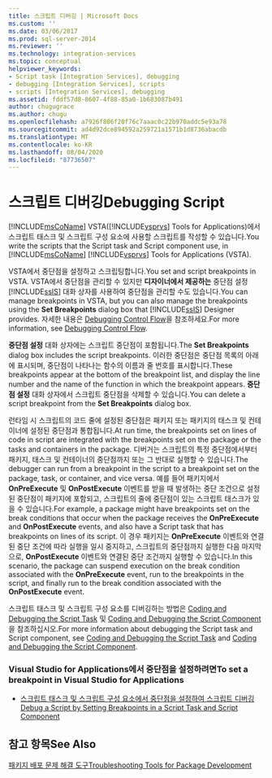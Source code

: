 ```yaml
---
title: 스크립트 디버깅 | Microsoft Docs
ms.custom: ''
ms.date: 03/06/2017
ms.prod: sql-server-2014
ms.reviewer: ''
ms.technology: integration-services
ms.topic: conceptual
helpviewer_keywords:
- Script task [Integration Services], debugging
- debugging [Integration Services], scripts
- scripts [Integration Services], debugging
ms.assetid: fddf57d8-8607-4f88-85a0-1b683087b491
author: chugugrace
ms.author: chugu
ms.openlocfilehash: a7926f806f20f76c7aaac0c22b970addc5e93a78
ms.sourcegitcommit: ad4d92dce894592a259721a1571b1d8736abacdb
ms.translationtype: MT
ms.contentlocale: ko-KR
ms.lasthandoff: 08/04/2020
ms.locfileid: "87736507"
---
```

# <a name="debugging-script"></a><span data-ttu-id="4da35-102">스크립트 디버깅</span><span class="sxs-lookup"><span data-stu-id="4da35-102">Debugging Script</span></span>
  <span data-ttu-id="4da35-103">[!INCLUDE[msCoName](../../includes/msconame-md.md)] VSTA([!INCLUDE[vsprvs](../../includes/vsprvs-md.md)] Tools for Applications)에서 스크립트 태스크 및 스크립트 구성 요소에 사용할 스크립트를 작성할 수 있습니다.</span><span class="sxs-lookup"><span data-stu-id="4da35-103">You write the scripts that the Script task and Script component use, in [!INCLUDE[msCoName](../../includes/msconame-md.md)] [!INCLUDE[vsprvs](../../includes/vsprvs-md.md)] Tools for Applications (VSTA).</span></span>  
  
 <span data-ttu-id="4da35-104">VSTA에서 중단점을 설정하고 스크립팅합니다.</span><span class="sxs-lookup"><span data-stu-id="4da35-104">You set and script breakpoints in VSTA.</span></span> <span data-ttu-id="4da35-105">VSTA에서 중단점을 관리할 수 있지만 **디자이너에서 제공하는** 중단점 설정 [!INCLUDE[ssIS](../../includes/ssis-md.md)] 대화 상자를 사용하여 중단점을 관리할 수도 있습니다.</span><span class="sxs-lookup"><span data-stu-id="4da35-105">You can manage breakpoints in VSTA, but you can also manage the breakpoints using the **Set Breakpoints** dialog box that [!INCLUDE[ssIS](../../includes/ssis-md.md)] Designer provides.</span></span> <span data-ttu-id="4da35-106">자세한 내용은 [Debugging Control Flow](debugging-control-flow.md)을 참조하세요.</span><span class="sxs-lookup"><span data-stu-id="4da35-106">For more information, see [Debugging Control Flow](debugging-control-flow.md).</span></span>  
  
 <span data-ttu-id="4da35-107">**중단점 설정** 대화 상자에는 스크립트 중단점이 포함됩니다.</span><span class="sxs-lookup"><span data-stu-id="4da35-107">The **Set Breakpoints** dialog box includes the script breakpoints.</span></span> <span data-ttu-id="4da35-108">이러한 중단점은 중단점 목록의 아래에 표시되며, 중단점이 나타나는 함수의 이름과 줄 번호를 표시합니다.</span><span class="sxs-lookup"><span data-stu-id="4da35-108">These breakpoints appear at the bottom of the breakpoint list, and display the line number and the name of the function in which the breakpoint appears.</span></span> <span data-ttu-id="4da35-109">**중단점 설정** 대화 상자에서 스크립트 중단점을 삭제할 수 있습니다.</span><span class="sxs-lookup"><span data-stu-id="4da35-109">You can delete a script breakpoint from the **Set Breakpoints** dialog box.</span></span>  
  
 <span data-ttu-id="4da35-110">런타임 시 스크립트의 코드 줄에 설정된 중단점은 패키지 또는 패키지의 태스크 및 컨테이너에 설정된 중단점과 통합됩니다.</span><span class="sxs-lookup"><span data-stu-id="4da35-110">At run time, the breakpoints set on lines of code in script are integrated with the breakpoints set on the package or the tasks and containers in the package.</span></span> <span data-ttu-id="4da35-111">디버거는 스크립트의 특정 중단점에서부터 패키지, 태스크 및 컨테이너의 중단점까지 또는 그 반대로 실행할 수 있습니다.</span><span class="sxs-lookup"><span data-stu-id="4da35-111">The debugger can run from a breakpoint in the script to a breakpoint set on the package, task, or container, and vice versa.</span></span> <span data-ttu-id="4da35-112">예를 들어 패키지에서 **OnPreExecute** 및 **OnPostExecute** 이벤트를 받을 때 발생하는 중단 조건으로 설정된 중단점이 패키지에 포함되고, 스크립트의 줄에 중단점이 있는 스크립트 태스크가 있을 수 있습니다.</span><span class="sxs-lookup"><span data-stu-id="4da35-112">For example, a package might have breakpoints set on the break conditions that occur when the package receives the **OnPreExecute** and **OnPostExecute** events, and also have a Script task that has breakpoints on lines of its script.</span></span> <span data-ttu-id="4da35-113">이 경우 패키지는 **OnPreExecute** 이벤트와 연결된 중단 조건에 따라 실행을 일시 중지하고, 스크립트의 중단점까지 실행한 다음 마지막으로, **OnPostExecute** 이벤트와 연결된 중단 조건까지 실행할 수 있습니다.</span><span class="sxs-lookup"><span data-stu-id="4da35-113">In this scenario, the package can suspend execution on the break condition associated with the **OnPreExecute** event, run to the breakpoints in the script, and finally run to the break condition associated with the **OnPostExecute** event.</span></span>  
  
 <span data-ttu-id="4da35-114">스크립트 태스크 및 스크립트 구성 요소를 디버깅하는 방법은 [Coding and Debugging the Script Task](../extending-packages-scripting/task/coding-and-debugging-the-script-task.md) 및 [Coding and Debugging the Script Component](../extending-packages-scripting/data-flow-script-component/coding-and-debugging-the-script-component.md)을 참조하십시오.</span><span class="sxs-lookup"><span data-stu-id="4da35-114">For more information about debugging the Script task and Script component, see [Coding and Debugging the Script Task](../extending-packages-scripting/task/coding-and-debugging-the-script-task.md) and [Coding and Debugging the Script Component](../extending-packages-scripting/data-flow-script-component/coding-and-debugging-the-script-component.md).</span></span>  
  
### <a name="to-set-a-breakpoint-in-visual-studio-for-applications"></a><span data-ttu-id="4da35-115">Visual Studio for Applications에서 중단점을 설정하려면</span><span class="sxs-lookup"><span data-stu-id="4da35-115">To set a breakpoint in Visual Studio for Applications</span></span>  
  
-   [<span data-ttu-id="4da35-116">스크립트 태스크 및 스크립트 구성 요소에서 중단점을 설정하여 스크립트 디버깅</span><span class="sxs-lookup"><span data-stu-id="4da35-116">Debug a Script by Setting Breakpoints in a Script Task and Script Component</span></span>](../extending-packages-scripting/debug-a-script-by-setting-breakpoints-in-a-script-task-and-script-component.md)  
  
## <a name="see-also"></a><span data-ttu-id="4da35-117">참고 항목</span><span class="sxs-lookup"><span data-stu-id="4da35-117">See Also</span></span>  
 [<span data-ttu-id="4da35-118">패키지 배포 문제 해결 도구</span><span class="sxs-lookup"><span data-stu-id="4da35-118">Troubleshooting Tools for Package Development</span></span>](troubleshooting-tools-for-package-development.md)  
  
  
